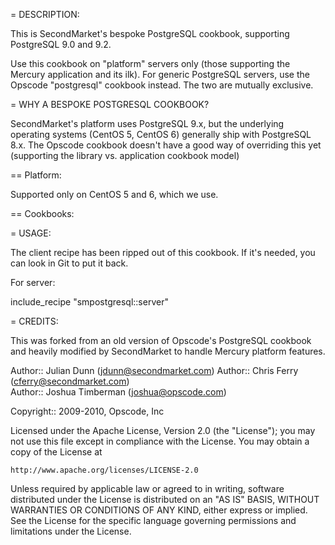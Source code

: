 = DESCRIPTION:

This is SecondMarket's bespoke PostgreSQL cookbook, supporting PostgreSQL 9.0 and 9.2.

Use this cookbook on "platform" servers only (those supporting the Mercury application and its ilk). For generic PostgreSQL servers, use the Opscode "postgresql" cookbook instead. The two are mutually exclusive.

= WHY A BESPOKE POSTGRESQL COOKBOOK?

SecondMarket's platform uses PostgreSQL 9.x, but the underlying operating systems (CentOS 5, CentOS 6) generally ship with PostgreSQL 8.x. The Opscode cookbook doesn't have a good way of overriding this yet (supporting the library vs. application cookbook model)

== Platform:

Supported only on CentOS 5 and 6, which we use.

== Cookbooks:

= USAGE:

The client recipe has been ripped out of this cookbook. If it's needed, you can look in Git to put it back.
  
For server: 

  include_recipe "smpostgresql::server"
  
= CREDITS:

This was forked from an old version of Opscode's PostgreSQL cookbook and heavily modified by SecondMarket to handle Mercury platform features.

Author:: Julian Dunn (<jdunn@secondmarket.com>)
Author:: Chris Ferry (<cferry@secondmarket.com>)      
Author:: Joshua Timberman (<joshua@opscode.com>)

Copyright:: 2009-2010, Opscode, Inc

Licensed under the Apache License, Version 2.0 (the "License");
you may not use this file except in compliance with the License.
You may obtain a copy of the License at

    http://www.apache.org/licenses/LICENSE-2.0

Unless required by applicable law or agreed to in writing, software
distributed under the License is distributed on an "AS IS" BASIS,
WITHOUT WARRANTIES OR CONDITIONS OF ANY KIND, either express or implied.
See the License for the specific language governing permissions and
limitations under the License.
